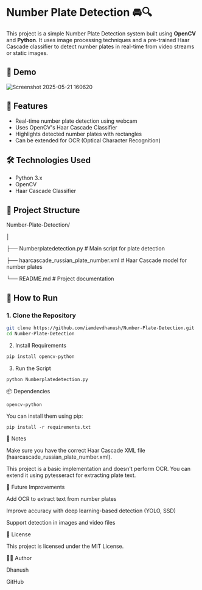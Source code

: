 # Number Plate Detection 🚘🔍

This project is a simple Number Plate Detection system built using **OpenCV** and **Python**. It uses image processing techniques and a pre-trained Haar Cascade classifier to detect number plates in real-time from video streams or static images.

## 📸 Demo

![Screenshot 2025-05-21 160620](https://github.com/user-attachments/assets/fd6d233e-a948-4015-aab3-50ec09ac9f75)


## 🧠 Features

- Real-time number plate detection using webcam
- Uses OpenCV's Haar Cascade Classifier
- Highlights detected number plates with rectangles
- Can be extended for OCR (Optical Character Recognition)

## 🛠️ Technologies Used

- Python 3.x
- OpenCV
- Haar Cascade Classifier

## 📁 Project Structure

Number-Plate-Detection/

│

├── Numberplatedetection.py # Main script for plate detection

├── haarcascade_russian_plate_number.xml # Haar Cascade model for number plates

└── README.md # Project documentation

## 🚀 How to Run

### 1. Clone the Repository

```bash
git clone https://github.com/iamdevdhanush/Number-Plate-Detection.git
cd Number-Plate-Detection
```

2. Install Requirements

```bash
pip install opencv-python
```

3. Run the Script

```bash
python Numberplatedetection.py
```

📦 Dependencies
```
opencv-python
```
You can install them using pip:

```
pip install -r requirements.txt
```

📌 Notes

Make sure you have the correct Haar Cascade XML file (haarcascade_russian_plate_number.xml).

This project is a basic implementation and doesn't perform OCR. You can extend it using pytesseract for extracting plate text.

🤖 Future Improvements

Add OCR to extract text from number plates

Improve accuracy with deep learning-based detection (YOLO, SSD)

Support detection in images and video files

📄 License

This project is licensed under the MIT License.

🙋‍♂️ Author

Dhanush

GitHub
